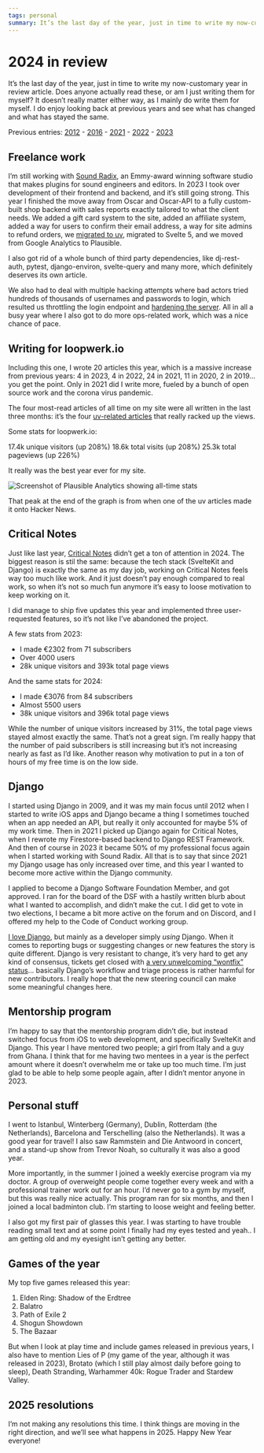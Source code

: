 ```yaml
---
tags: personal
summary: It’s the last day of the year, just in time to write my now-customary year in review article. Does anyone actually read these, or am I just writing them for myself? It doesn’t really matter either way, as I mainly do write them for myself. I do enjoy looking back at previous years and see what has changed and what has stayed the same.
---
```


# 2024 in review

It’s the last day of the year, just in time to write my now-customary year in review article. Does anyone actually read these, or am I just writing them for myself? It doesn’t really matter either way, as I mainly do write them for myself. I do enjoy looking back at previous years and see what has changed and what has stayed the same.

Previous entries:
[2012](/articles/2012/looking-back-2012/) - [2016](/articles/2016/2016-in-review/) - [2021](/articles/2021/2021-in-review/) - [2022](/articles/2022/2022-in-review/) - [2023](/articles/2023/2023-in-review/)

## Freelance work

I’m still working with [Sound Radix](https://www.soundradix.com), an Emmy-award winning software studio that makes plugins for sound engineers and editors. In 2023 I took over development of their frontend and backend, and it’s still going strong. This year I finished the move away from Oscar and Oscar-API to a fully custom-built shop backend with sales reports exactly tailored to what the client needs. We added a gift card system to the site, added an affiliate system, added a way for users to confirm their email address, a way for site admins to refund orders, we [migrated to uv](/articles/2024/migrate-poetry-to-uv/), migrated to Svelte 5, and we moved from Google Analytics to Plausible.

I also got rid of a whole bunch of third party dependencies, like dj-rest-auth, pytest, django-environ, svelte-query and many more, which definitely deserves its own article.

We also had to deal with multiple hacking attempts where bad actors tried hundreds of thousands of usernames and passwords to login, which resulted us throttling the login endpoint and [hardening the server](/articles/2024/hardening-web-server/). All in all a busy year where I also got to do more ops-related work, which was a nice chance of pace.

## Writing for loopwerk.io

Including this one, I wrote 20 articles this year, which is a massive increase from previous years: 4 in 2023, 4 in 2022, 24 in 2021, 11 in 2020, 2 in 2019... you get the point. Only in 2021 did I write more, fueled by a bunch of open source work and the corona virus pandemic.

The four most-read articles of all time on my site were all written in the last three months: it’s the four [uv-related articles](/articles/tag/uv/) that really racked up the views.

Some stats for loopwerk.io:

17.4k unique visitors (up 208%)
18.6k total visits (up 208%)
25.3k total pageviews (up 226%)

It really was the best year ever for my site.

![Screenshot of Plausible Analytics showing all-time stats](/articles/images/loopwerk-2024-stats.png)

That peak at the end of the graph is from when one of the uv articles made it onto Hacker News.

## Critical Notes

Just like last year, [Critical Notes](https://www.critical-notes.com) didn’t get a ton of attention in 2024. The biggest reason is stil the same: because the tech stack (SvelteKit and Django) is exactly the same as my day job, working on Critical Notes feels way too much like work. And it just doesn’t pay enough compared to real work, so when it’s not so much fun anymore it’s easy to loose motivation to keep working on it.

I did manage to ship five updates this year and implemented three user-requested features, so it’s not like I’ve abandoned the project.

A few stats from 2023:

- I made €2302 from 71 subscribers
- Over 4000 users
- 28k unique visitors and 393k total page views

And the same stats for 2024:

- I made €3076 from 84 subscribers
- Almost 5500 users
- 38k unique visitors and 396k total page views

While the number of unique visitors increased by 31%, the total page views stayed almost exactly the same. That’s not a great sign. I’m really happy that the number of paid subscribers is still increasing but it’s not increasing nearly as fast as I’d like. Another reason why motivation to put in a ton of hours of my free time is on the low side.

## Django

I started using Django in 2009, and it was my main focus until 2012 when I started to write iOS apps and Django became a thing I sometimes touched when an app needed an API, but really it only accounted for maybe 5% of my work time. Then in 2021 I picked up Django again for Critical Notes, when I rewrote my Firestore-based backend to Django REST Framework. And then of course in 2023 it became 50% of my professional focus again when I started working with Sound Radix. All that is to say that since 2021 my Django usage has only increased over time, and this year I wanted to become more active within the Django community.

I applied to become a Django Software Foundation Member, and got approved. I ran for the board of the DSF with a hastily written blurb about what I wanted to accomplish, and didn’t make the cut. I did get to vote in two elections, I became a bit more active on the forum and on Discord, and I offered my help to the Code of Conduct working group.

[I love Django](/articles/2024/django-vs-flask-vs-fastapi/), but mainly as a developer simply _using_ Django. When it comes to reporting bugs or suggesting changes or new features the story is quite different. Django is very resistant to change, it’s very hard to get any kind of consensus, tickets get closed with [a very unwelcoming “wontfix” status](https://hachyderm.io/@thibaudcolas@fosstodon.org/113673333405341446)... basically Django’s workflow and triage process is rather harmful for new contributors. I really hope that the new steering council can make some meaningful changes here.

## Mentorship program

I’m happy to say that the mentorship program didn’t die, but instead switched focus from iOS to web development, and specifically SvelteKit and Django. This year I have mentored two people; a girl from Italy and a guy from Ghana. I think that for me having two mentees in a year is the perfect amount where it doesn’t overwhelm me or take up too much time. I’m just glad to be able to help some people again, after I didn’t mentor anyone in 2023.

## Personal stuff

I went to Istanbul, Winterberg (Germany), Dublin, Rotterdam (the Netherlands), Barcelona and Terschelling (also the Netherlands). It was a good year for travel! I also saw Rammstein and Die Antwoord in concert, and a stand-up show from Trevor Noah, so culturally it was also a good year.

More importantly, in the summer I joined a weekly exercise program via my doctor. A group of overweight people come together every week and with a professional trainer work out for an hour. I’d never go to a gym by myself, but this was really nice actually. This program ran for six months, and then I joined a local badminton club. I’m starting to loose weight and feeling better.

I also got my first pair of glasses this year. I was starting to have trouble reading small text and at some point I finally had my eyes tested and yeah.. I am getting old and my eyesight isn’t getting any better.

## Games of the year

My top five games released this year:

1. Elden Ring: Shadow of the Erdtree
2. Balatro
3. Path of Exile 2
4. Shogun Showdown
5. The Bazaar

But when I look at play time and include games released in previous years, I also have to mention Lies of P (my game of the year, although it was released in 2023), Brotato (which I still play almost daily before going to sleep), Death Stranding, Warhammer 40k: Rogue Trader and Stardew Valley.

## 2025 resolutions

I’m not making any resolutions this time. I think things are moving in the right direction, and we’ll see what happens in 2025. Happy New Year everyone!
